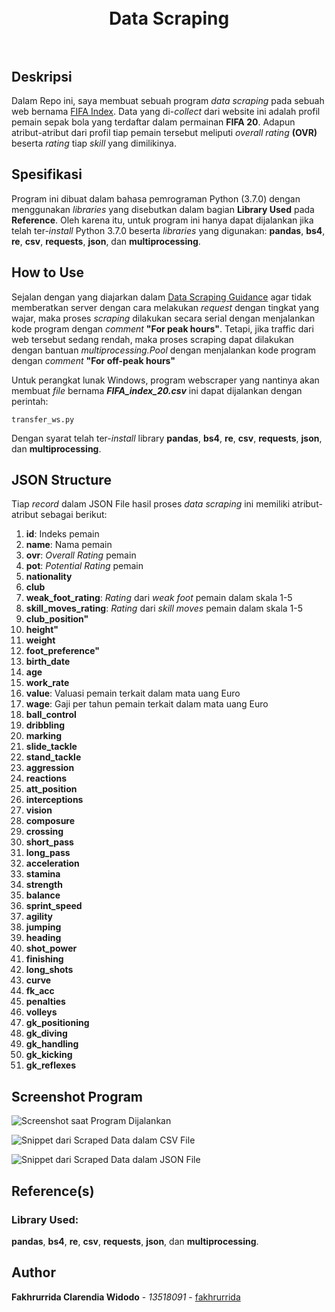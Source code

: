 <h1 align="center">
  <br>
  Data Scraping
  <br>
  <br>
</h1>

## Deskripsi
Dalam Repo ini, saya membuat sebuah program _data scraping_ pada sebuah web bernama [FIFA Index](https://www.fifaindex.com/players/). Data yang di-_collect_ dari website ini adalah profil pemain sepak bola yang terdaftar dalam permainan __FIFA 20__. Adapun atribut-atribut dari profil tiap pemain tersebut meliputi _overall rating_ __(OVR)__ beserta _rating_ tiap _skill_ yang dimilikinya.

## Spesifikasi
Program ini dibuat dalam bahasa pemrograman Python (3.7.0) dengan menggunakan _libraries_ yang disebutkan dalam bagian __Library Used__ pada __Reference__. Oleh karena itu, untuk program ini hanya dapat dijalankan jika telah ter-_install_ Python 3.7.0 beserta _libraries_ yang digunakan: __pandas__, __bs4__, __re__, __csv__, __requests__, __json__, dan __multiprocessing__.

## How to Use
Sejalan dengan yang diajarkan dalam [Data Scraping Guidance](http://bit.ly/DataScrapingGuidance) agar tidak memberatkan server dengan cara melakukan _request_ dengan tingkat yang wajar, maka proses _scraping_ dilakukan secara serial dengan menjalankan kode program dengan _comment_ __"For peak hours"__. Tetapi, jika traffic dari web tersebut sedang rendah, maka proses scraping dapat dilakukan dengan bantuan _multiprocessing.Pool_ dengan menjalankan kode program dengan _comment_ __"For off-peak hours"__

Untuk perangkat lunak Windows, program webscraper yang nantinya akan membuat _file_ bernama ___FIFA_index_20.csv___ ini dapat dijalankan dengan perintah:
```
transfer_ws.py
```
Dengan syarat telah ter-_install_ library __pandas__, __bs4__, __re__, __csv__, __requests__, __json__, dan __multiprocessing__.

## JSON Structure

Tiap _record_ dalam JSON File hasil proses _data scraping_ ini memiliki atribut-atribut sebagai berikut:

1. __id__: Indeks pemain
2. __name__: Nama pemain
3. __ovr__: _Overall Rating_ pemain
4. __pot__: _Potential Rating_ pemain
5. __nationality__
6. __club__
7. __weak_foot_rating__: _Rating_ dari _weak foot_ pemain dalam skala 1-5
8. __skill_moves_rating__: _Rating_ dari _skill moves_ pemain dalam skala 1-5
9. __club_position"__
10. __height"__
11. __weight__
12. __foot_preference"__
13. __birth_date__
14. __age__
15. __work_rate__
16. __value__: Valuasi pemain terkait dalam mata uang Euro
17. __wage__: Gaji per tahun pemain terkait dalam mata uang Euro
18. __ball_control__
19. __dribbling__
20. __marking__
21. __slide_tackle__
22. __stand_tackle__
23. __aggression__
24. __reactions__
25. __att_position__
26. __interceptions__
27. __vision__
28. __composure__
29. __crossing__
30. __short_pass__
31. __long_pass__
32. __acceleration__
35. __stamina__
34. __strength__
33. __balance__
36. __sprint_speed__
37. __agility__
38. __jumping__
39. __heading__
40. __shot_power__
41. __finishing__
42. __long_shots__
43. __curve__
44. __fk_acc__
45. __penalties__
46. __volleys__
47. __gk_positioning__
48. __gk_diving__
49. __gk_handling__
50. __gk_kicking__
51. __gk_reflexes__

## Screenshot Program

![Screenshot saat Program Dijalankan](https://github.com/fakhrurrida/Seleksi-2020-Tugas-1/blob/master/screenshots/ss_program.PNG?raw=true "SS Program")

![Snippet dari Scraped Data dalam CSV File](https://github.com/fakhrurrida/Seleksi-2020-Tugas-1/blob/master/screenshots/csvFile_snippet.PNG?raw=true "CSV File Snippet")

![Snippet dari Scraped Data dalam JSON File](https://github.com/fakhrurrida/Seleksi-2020-Tugas-1/blob/master/screenshots/jsonFile_snippet.PNG?raw=true "JSONFile Snippet")

## Reference(s)
### Library Used:
__pandas__, __bs4__, __re__, __csv__, __requests__, __json__, dan __multiprocessing__.


## Author

**Fakhrurrida Clarendia Widodo** - *13518091* - [fakhrurrida](https://github.com/fakhrurrida)

